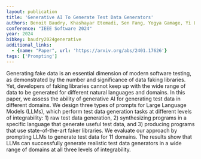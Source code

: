 ```yaml
---
layout: publication
title: 'Generative AI To Generate Test Data Generators'
authors: Benoit Baudry, Khashayar Etemadi, Sen Fang, Yogya Gamage, Yi Liu, Yuxin Liu, Martin Monperrus, Javier Ron, André Silva, Deepika Tiwari
conference: "IEEE Software 2024"
year: 2024
bibkey: baudry2024generative
additional_links:
  - {name: "Paper", url: 'https://arxiv.org/abs/2401.17626'}
tags: ['Prompting']
---
```

Generating fake data is an essential dimension of modern software testing, as
demonstrated by the number and significance of data faking libraries. Yet,
developers of faking libraries cannot keep up with the wide range of data to be
generated for different natural languages and domains. In this paper, we assess
the ability of generative AI for generating test data in different domains. We
design three types of prompts for Large Language Models (LLMs), which perform
test data generation tasks at different levels of integrability: 1) raw test
data generation, 2) synthesizing programs in a specific language that generate
useful test data, and 3) producing programs that use state-of-the-art faker
libraries. We evaluate our approach by prompting LLMs to generate test data for
11 domains. The results show that LLMs can successfully generate realistic test
data generators in a wide range of domains at all three levels of
integrability.
